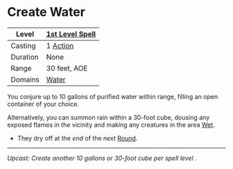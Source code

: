 # Create Water

| Level    | [1st Level Spell](1st%20Level%20Spells.md)                                           |
| -------- | --------------------------------------------------- |
| Casting  | 1 [Action](../../../../Game%20Procedures/Action.md) |
| Duration | None                                                |
| Range    | 30 feet, AOE                                        |
| Domains  | [Water](../../../Spell%20Domains/Water.md)          |

You conjure up to 10 gallons of purified water within range, filling an open container of your choice.

Alternatively, you can summon rain within a 30-foot cube, dousing any exposed flames in the vicinity and making any creatures in the area [Wet](../../../../Conditions/Wet.md).

- They dry off at the *end* of the *next* [Round](../../../../Game%20Procedures/Round.md).

---
*Upcast: Create another 10 gallons or 30-foot cube per spell level .*
